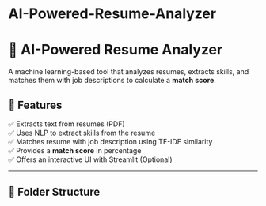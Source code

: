 # AI-Powered-Resume-Analyzer
# 📝 AI-Powered Resume Analyzer  
A machine learning-based tool that analyzes resumes, extracts skills, and matches them with job descriptions to calculate a **match score**.

## 🚀 Features
✅ Extracts text from resumes (PDF)  
✅ Uses NLP to extract skills from the resume  
✅ Matches resume with job description using TF-IDF similarity  
✅ Provides a **match score** in percentage  
✅ Offers an interactive UI with Streamlit (Optional)

---

## 📂 Folder Structure
